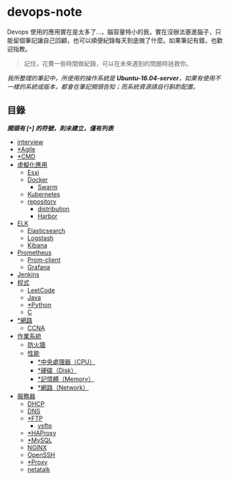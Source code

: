 # devops-note

Devops 使用的應用實在是太多了...，腦容量特小的我，實在沒辦法塞進腦子，只能留個筆記讓自己回顧，也可以順便紀錄每天到底做了什麼。如果筆記有錯，也歡迎指教。

>記住，花費一些時間做紀錄，可以在未來遇到的問題時拯救你。

*我所整理的筆記中，所使用的操作系統是 ***Ubuntu-16.04-server***，如果有使用不一樣的系統或版本，都會在筆記開頭告知；而系統資源請自行斟酌配置。*

## 目錄
***開頭有 [`*`] 的符號，則未建立，僅有列表***

- [interview](./interview)
- [*Agile]()
- [*CMD](./cmd)
- [虛擬化應用](./virtualization)
    - [Esxi](./virtualization/esxi/)
    - [Docker](https://github.com/48763/tu-docker)
        - [Swarm](./virtualization/docker/clusters/swarm)
    - [Kubernetes](./virtualization/kubernetes)
    - [repository](./virtualization/repository)
        - [distribution](./virtualization/repository/distribution)
        - [Harbor](./virtualization/repository/harbor)
- [ELK](./elk)
    - [Elasticsearch](./elk/elasticsearch)
    - [Logstash](./elk/logstash)
    - [Kibana](./elk/kibana)
- [Prometheus](./prometheus)
    - [Prom-client](https://github.com/48763/ex-prom-client)
    - [Grafana](./prometheus/grafana)
- [Jenkins](./Jenkins/#jenkins)
- [程式](./program)
    - [LeetCode](https://github.com/48763/Leetcode)
    - [Java](./program/java/)
    - [*Python]()
    - [C](./program/c/)
- [*網路]()
    - [CCNA](https://github.com/48763/CCNA)
- [作業系統](./operating-system#作業系統)
    - [防火牆](./service/firewall)
    - [性能](./server/performance#performance)
        - [*中央處理器（CPU）](./)
        - [*硬碟（Disk）](./)
        - [*記憶體（Memory）](./)
        - [*網路（Network）](./)
- [服務器](./service)
    - [DHCP](./service/dhcp)
    - [DNS](./service/dns)
    - [*FTP](./ftp/)
        - [vsftp](./service/ftp/vsftp.md)
    - [*HAProxy](./)
    - [*MySQL](./)
    - [NGINX](./service/nginx)
    - [OpenSSH](./service/openssh)
    - [*Proxy](./)
    - [netatalk](./service/netatalk)
